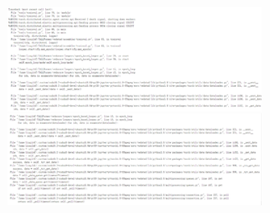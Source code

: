 ![](https://raw.githubusercontent.com/LIUQI-creat/pic/main/20221121215955.png)
![](https://raw.githubusercontent.com/LIUQI-creat/pic/main/20221121215917.png)
<!--stackedit_data:
eyJoaXN0b3J5IjpbMTg1ODQyNjk4Nl19
-->